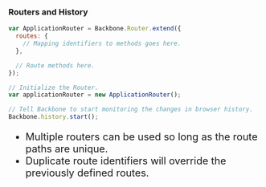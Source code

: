 ### Routers and History

``` javascript
var ApplicationRouter = Backbone.Router.extend({
  routes: {
    // Mapping identifiers to methods goes here.
  },

  // Route methods here.
});

// Initialize the Router.
var applicationRouter = new ApplicationRouter();

// Tell Backbone to start monitoring the changes in browser history.
Backbone.history.start();
```

* Multiple routers can be used so long as the route paths are unique.
* Duplicate route identifiers will override the previously defined routes.

<script type="speaker-notes">
~ 1 minute

- Very important way to track state within the application.

- The router is designed to take key:val in the routes object.
  - These correspond to an identifier and a method name.

- Methods are defined on the construct prototype.

- You must initialize with at least one route.
- Duplicates are not recommended as the last one will override.
</script>

<style scoped>
  @host {
    background: #FFF;
  }

  ul {
    font-size: 20px;
  }
</style>
